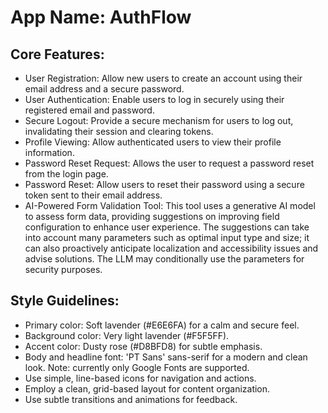 # **App Name**: AuthFlow

## Core Features:

- User Registration: Allow new users to create an account using their email address and a secure password.
- User Authentication: Enable users to log in securely using their registered email and password.
- Secure Logout: Provide a secure mechanism for users to log out, invalidating their session and clearing tokens.
- Profile Viewing: Allow authenticated users to view their profile information.
- Password Reset Request: Allows the user to request a password reset from the login page.
- Password Reset: Allow users to reset their password using a secure token sent to their email address.
- AI-Powered Form Validation Tool: This tool uses a generative AI model to assess form data, providing suggestions on improving field configuration to enhance user experience. The suggestions can take into account many parameters such as optimal input type and size; it can also proactively anticipate localization and accessibility issues and advise solutions. The LLM may conditionally use the parameters for security purposes.

## Style Guidelines:

- Primary color: Soft lavender (#E6E6FA) for a calm and secure feel.
- Background color: Very light lavender (#F5F5FF).
- Accent color: Dusty rose (#D8BFD8) for subtle emphasis.
- Body and headline font: 'PT Sans' sans-serif for a modern and clean look. Note: currently only Google Fonts are supported.
- Use simple, line-based icons for navigation and actions.
- Employ a clean, grid-based layout for content organization.
- Use subtle transitions and animations for feedback.